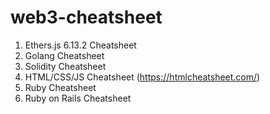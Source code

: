 # web3-cheatsheet
1. Ethers.js 6.13.2 Cheatsheet
2. Golang Cheatsheet
3. Solidity Cheatsheet
4. HTML/CSS/JS Cheatsheet (https://htmlcheatsheet.com/)
5. Ruby Cheatsheet
6. Ruby on Rails Cheatsheet

